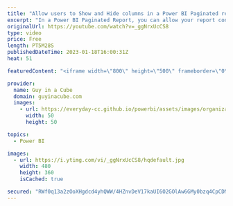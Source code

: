 ```yaml
---
title: "Allow users to Show and Hide columns in a Power BI Paginated report!"
excerpt: "In a Power BI Paginated Report, you can allow your report consumers to customize what they see in the report such as which columns they want in their table or matrix. Patrick shows you how!  Sample RDLs: https://github.com/guyinacube/demo-files/blob/master/video%20demos/RDL/20230118%20-%20Paginated%20Show%20Hide%20Columns.zip"
originalUrl: https://youtube.com/watch?v=_ggNrxUcCS8
type: video
price: Free
length: PT5M28S
publishedDateTime: 2023-01-18T16:00:31Z
heat: 51

featuredContent: "<iframe width=\"800\" height=\"500\" frameborder=\"0\" src=\"https://www.youtube.com/embed/_ggNrxUcCS8\" allow=\"accelerometer; autoplay; encrypted-media; gyroscope; picture-in-picture\" allowfullscreen></iframe>"

provider:
  name: Guy in a Cube
  domain: guyinacube.com
  images:
    - url: https://everyday-cc.github.io/powerbi/assets/images/organizations/guyinacube.com-50x50.jpg
      width: 50
      height: 50

topics:
  - Power BI

images:
  - url: https://i.ytimg.com/vi/_ggNrxUcCS8/hqdefault.jpg
    width: 480
    height: 360
    isCached: true

secured: "RWf0q13a2zOoXHgdcd4yhQWW/4HZnvDeV17kaUI6O2GOlAw6GMy0bzq4CpCDMrVEezvwJBEPK9pMYFQ9vbEcEC1VmWjt3+HFekKmZ7oGhz7YNQi1azjJxf93+6KSphZwvgcueay3KvhXSFoYItOkmw56N2rHsHehdT1U/SoRpP/3tV+IY8QVvzwM9WY8rU9RHngseI2tnjY7iHo5wli1d9xm/IZfaGFiNrAfyD0X14YXF7UHYZQV31CFDeDXyLMw7o8SG1YahqIMFUkpzRbA+TfK6qoRygGu8HdvIZSuf6OWKnER4wYRJBy3+CVwNMwf8+Ngsoc8q5Ac+NNPXPXjfxeGBbzbsehCiqw/OfoyPeyxKouQxdr0byWpSfeF5oMRJbwc7ABI0AzItNfPTpnTo21r78VIFsfLweWhok4oWk8=;dF1i86jqWKqJwqEAcDtY+A=="
---
```


